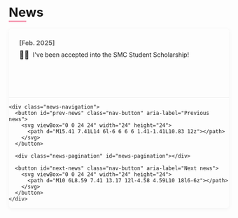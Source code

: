 <h1 id="news"></h1>

<div class="news-section">
  <h2 class="news-heading">News</h2>
  
  <div class="news-carousel">
    <div class="news-viewport">
      <ul id="news-items">
        <li class="news-item">
          <div class="news-date">[Feb. 2025]</div>
          <div class="news-content">
            <span class="news-emoji">🎉🎉</span>
            <p>I've been accepted into the SMC Student Scholarship!</p>
          </div>
        </li>
        <li class="news-item">
          <div class="news-date">[Feb. 2025]</div>
          <div class="news-content">
            <span class="news-emoji">🎉🎉</span>
            <p>Our 2 papers <span class="highlight-link"><a href="https://arxiv.org/pdf/2411.16824">Beyond Sight</a></span> and <span class="highlight-link"><a href="https://arxiv.org/pdf/2411.17470">Scaling Laws for Video DiT</a></span> have been accepted to CVPR 2025!(CCF-A, Acceptance ratio 22.1%)</p>
          </div>
        </li>
        <li class="news-item">
          <div class="news-date">[Jan. 2025]</div>
          <div class="news-content">
            <span class="news-emoji">🎉🎉</span>
            <p><span class="highlight-link"><a href="https://github.com/thu-coai/AISafetyLab">AISafetyLab</a></span> github repo released <a href='https://github.com/thu-coai/AISafetyLab'><img src="https://img.shields.io/github/stars/thu-coai/AISafetyLab"></a>.</p>
          </div>
        </li>
        <li class="news-item">
          <div class="news-date">[Dec. 2024]</div>
          <div class="news-content">
            <span class="news-emoji">🎉🎉</span>
            <p>I've been accepted into the AAAI-25 Student Scholarship!</p>
          </div>
        </li>
        <li class="news-item">
          <div class="news-date">[Dec. 2024]</div>
          <div class="news-content">
            <span class="news-emoji">🎉🎉</span>
            <p>Our 2 papers <span class="highlight-link"><a href="https://arxiv.org/pdf/2405.20775">Medical MLLM is Vulnerable</a></span> and <span class="highlight-link"><a href="https://arxiv.org/pdf/2403.13352">AGFSync</a></span> have been accepted to AAAI 2025!(CCF-A, Acceptance ratio 23.4%)</p>
          </div>
        </li>
        <li class="news-item">
          <div class="news-date">[Nov. 2024]</div>
          <div class="news-content">
            <span class="news-emoji">🎉🎉</span>
            <p>Welcome to my YouTube channel <span class="highlight-link"><a href="https://youtube.com/@VSJH2003">@VSJH2003</a></span>!</p>
          </div>
        </li>
        <li class="news-item">
          <div class="news-date">[Aug. 2024]</div>
          <div class="news-content">
            <span class="news-emoji">🎉🎉</span>
            <p>I have founded <span class="highlight-link"><a href="https://github.com/MantaAI">MantaAI</a></span>: Modified Approaches in Natural Sciences to Advance Artificial Intelligence. Researchers from around the world who share the same vision are welcome to join.</p>
          </div>
        </li>
      </ul>
    </div>
    
    <div class="news-navigation">
      <button id="prev-news" class="nav-button" aria-label="Previous news">
        <svg viewBox="0 0 24 24" width="24" height="24">
          <path d="M15.41 7.41L14 6l-6 6 6 6 1.41-1.41L10.83 12z"></path>
        </svg>
      </button>
      
      <div class="news-pagination" id="news-pagination"></div>
      
      <button id="next-news" class="nav-button" aria-label="Next news">
        <svg viewBox="0 0 24 24" width="24" height="24">
          <path d="M10 6L8.59 7.41 13.17 12l-4.58 4.59L10 18l6-6z"></path>
        </svg>
      </button>
    </div>
  </div>
</div>

<style>
  .news-section {
    margin: 2rem 0;
    position: relative;
  }
  
  .news-heading {
    margin: 30px 0px 20px;
    font-size: 1.8rem;
    position: relative;
    display: inline-block;
  }
  
  .news-heading:after {
    content: '';
    position: absolute;
    bottom: -5px;
    left: 0;
    width: 40px;
    height: 3px;
    background: #f59ab2;
  }
  
  .news-carousel {
    position: relative;
    max-width: 100%;
    margin: 0 auto;
    box-shadow: 0 2px 10px rgba(0, 0, 0, 0.05);
    border-radius: 8px;
    overflow: hidden;
  }
  
  .news-viewport {
    overflow: hidden;
    position: relative;
  }
  
  #news-items {
    list-style: none;
    margin: 0;
    padding: 0;
    display: flex;
    flex-wrap: nowrap;
    transition: transform 0.5s cubic-bezier(0.455, 0.03, 0.515, 0.955);
  }
  
  .news-item {
    min-width: 100%;
    padding: 1.5rem;
    box-sizing: border-box;
    border-bottom: 1px solid rgba(0, 0, 0, 0.08);
    display: flex;
    flex-direction: column;
    background: rgba(255, 255, 255, 0.02);
    transition: all 0.3s ease;
  }
  
  .news-item:hover {
    background: rgba(245, 154, 178, 0.05);
  }
  
  .news-date {
    font-weight: bold;
    margin-bottom: 0.5rem;
    font-size: 0.9rem;
    color: #666;
  }
  
  .news-content {
    display: flex;
    align-items: flex-start;
  }
  
  .news-emoji {
    margin-right: 0.5rem;
    font-size: 1.1rem;
  }
  
  .news-content p {
    margin: 0;
    line-height: 1.5;
    flex: 1;
  }
  
  .highlight-link a {
    color: #f59ab2;
    text-decoration: none;
    transition: color 0.2s;
    border-bottom: 1px dotted #f59ab2;
  }
  
  .highlight-link a:hover {
    color: #d47a94;
    border-bottom: 1px solid #d47a94;
  }
  
  .news-navigation {
    display: flex;
    justify-content: center;
    align-items: center;
    padding: 1rem;
    background: rgba(250, 250, 250, 0.03);
    border-top: 1px solid rgba(0, 0, 0, 0.05);
  }
  
  .nav-button {
    background: none;
    border: none;
    width: 40px;
    height: 40px;
    display: flex;
    align-items: center;
    justify-content: center;
    cursor: pointer;
    border-radius: 50%;
    transition: background-color 0.2s;
  }
  
  .nav-button:hover {
    background-color: rgba(0, 0, 0, 0.05);
  }
  
  .nav-button:focus {
    outline: none;
  }
  
  .nav-button svg {
    fill: #666;
  }
  
  .news-pagination {
    display: flex;
    gap: 8px;
    margin: 0 15px;
  }
  
  .page-dot {
    width: 8px;
    height: 8px;
    border-radius: 50%;
    background-color: #ddd;
    cursor: pointer;
    transition: all 0.3s ease;
  }
  
  .page-dot.active {
    background-color: #f59ab2;
    transform: scale(1.2);
  }
  
  @media (max-width: 768px) {
    .news-item {
      padding: 1rem;
    }
    
    .news-navigation {
      padding: 0.75rem;
    }
  }
</style>

<script>
  document.addEventListener('DOMContentLoaded', function() {
    const newsItems = document.getElementById('news-items');
    const prevButton = document.getElementById('prev-news');
    const nextButton = document.getElementById('next-news');
    const pagination = document.getElementById('news-pagination');
    
    const itemsPerPage = 5;
    const items = Array.from(newsItems.children);
    const totalPages = Math.ceil(items.length / itemsPerPage);
    let currentPage = 0;
    
    // Create pagination dots
    for (let i = 0; i < totalPages; i++) {
      const dot = document.createElement('div');
      dot.classList.add('page-dot');
      if (i === 0) dot.classList.add('active');
      dot.addEventListener('click', () => goToPage(i));
      pagination.appendChild(dot);
    }
    
    // Set up initial state
    updateCarousel();
    
    // Add event listeners
    prevButton.addEventListener('click', () => {
      if (currentPage > 0) {
        currentPage--;
        updateCarousel();
      }
    });
    
    nextButton.addEventListener('click', () => {
      if (currentPage < totalPages - 1) {
        currentPage++;
        updateCarousel();
      }
    });
    
    function goToPage(page) {
      currentPage = page;
      updateCarousel();
    }
    
    function updateCarousel() {
      // Calculate which items to show
      const startIndex = currentPage * itemsPerPage;
      const visibleItems = items.slice(startIndex, startIndex + itemsPerPage);
      
      // Hide all items first
      items.forEach(item => {
        item.style.display = 'none';
      });
      
      // Show only visible items
      visibleItems.forEach(item => {
        item.style.display = 'flex';
      });
      
      // Update pagination dots
      const dots = pagination.querySelectorAll('.page-dot');
      dots.forEach((dot, index) => {
        if (index === currentPage) {
          dot.classList.add('active');
        } else {
          dot.classList.remove('active');
        }
      });
      
      // Update button states
      prevButton.disabled = currentPage === 0;
      nextButton.disabled = currentPage === totalPages - 1;
      
      // Apply visual indication of disabled state
      if (prevButton.disabled) {
        prevButton.style.opacity = '0.4';
      } else {
        prevButton.style.opacity = '1';
      }
      
      if (nextButton.disabled) {
        nextButton.style.opacity = '0.4';
      } else {
        nextButton.style.opacity = '1';
      }
    }
  });
</script>
<!-- <li><strong>[Aug. 2024]</strong> 🎉🎉 <span style="color:#f59ab2"><a href="https://arxiv.org/pdf/2407.21669">Synth-Empathy</a></span> github repo released <a href='https://github.com/Aurora-slz/Synth-Empathy'><img src="https://img.shields.io/github/stars/Aurora-slz/Synth-Empathy"></a>.</li>
<li><strong>[Aug. 2024]</strong> 🎉🎉 <span style="color:#f59ab2"><a href="https://arxiv.org/pdf/2407.20756">SynthVLM</a></span> github repo released <a href='https://github.com/starriver030515/SynthVLM'><img src="https://img.shields.io/github/stars/starriver030515/SynthVLM"></a>.</li> -->
<!-- <li><strong>[Jun. 2024]</strong> 🎉🎉 <span style="color:#f59ab2"><a href="https://arxiv.org/abs/2405.20775">O2M_attack</a></span> dataset 3MAD-Tiny-1K released <a href="https://huggingface.co/datasets/MedMLLM-attack/3MAD-Tiny-1K"><img src="../images/dataset-on-hf-sm.svg"></a> 3MAD-66K released <a href="https://huggingface.co/datasets/MedMLLM-attack/3MAD-66K"><img src="../images/dataset-on-hf-sm.svg"></a>.</li> -->
<!-- <li><strong>[Jun. 2024]</strong> 🎉🎉 <span style="color:#f59ab2"><a href="https://arxiv.org/abs/2405.20775">O2M_attack</a></span> github repo released <a href='https://github.com/dirtycomputer/O2M_attack'><img src="https://img.shields.io/github/stars/dirtycomputer/O2M_attack"></a>.</li> -->